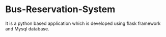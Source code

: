 # Bus-Reservation-System

It is a python based application which is developed using flask framework and Mysql database. 
